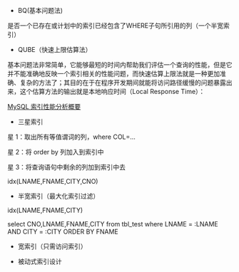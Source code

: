 - BQ(基本问题法)

是否一个已存在或计划中的索引已经包含了WHERE子句所引用的列（一个半宽索引）

- QUBE（快速上限估算法）

基本问题法非常简单，它能够最短的时间内帮助我们评估一个查询的性能，但是它并不能准确地反映一个索引相关的性能问题，而快速估算上限法就是一种更加准确、复杂的方法了；其目的在于在程序开发期间就能将访问路径缓慢的问题暴露出来，这个估算方法的输出就是本地响应时间（Local Response Time）：

[MySQL 索引性能分析概要](https://draveness.me/sql-index-performance)

- 三星索引

星 1：取出所有等值谓词的列，where COL=...

星 2：将 order by 列加入到索引中

星 3：将查询语句中剩余的列加到索引中去

idx(LNAME,FNAME,CITY,CNO)

- 半宽索引（最大化索引过滤）

idx(LNAME,FNAME,CITY)

select CNO,LNAME,FNAME,CITY from tbl_test where LNAME = :LNAME AND CITY = :CITY ORDER BY FNAME

- 宽索引（只需访问索引）


- 被动式索引设计



